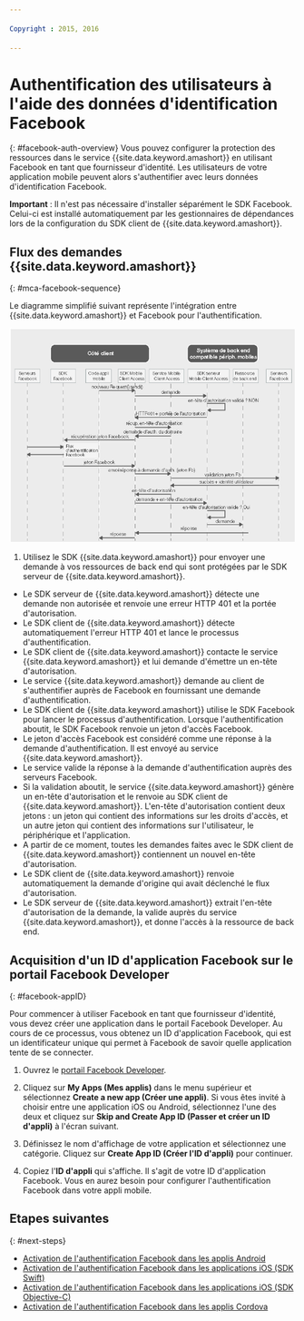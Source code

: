 ```yaml
---

Copyright : 2015, 2016

---
```


# Authentification des utilisateurs à l'aide des données d'identification Facebook
{: #facebook-auth-overview}
Vous pouvez configurer la protection des ressources dans le service {{site.data.keyword.amashort}} en utilisant Facebook en tant que fournisseur d'identité. Les utilisateurs de votre application mobile peuvent alors s'authentifier avec leurs données d'identification Facebook.

**Important** : Il n'est pas nécessaire d'installer séparément le SDK Facebook. Celui-ci est installé automatiquement par les gestionnaires de dépendances lors de la configuration du SDK client de {{site.data.keyword.amashort}}.

## Flux des demandes {{site.data.keyword.amashort}}
{: #mca-facebook-sequence}

Le diagramme simplifié suivant représente l'intégration entre {{site.data.keyword.amashort}} et Facebook pour l'authentification.

![image](images/mca-sequence-facebook.jpg)

1. Utilisez le SDK {{site.data.keyword.amashort}} pour envoyer une demande à vos ressources de back end qui sont protégées par le SDK serveur de {{site.data.keyword.amashort}}.
* Le SDK serveur de {{site.data.keyword.amashort}} détecte une demande non autorisée et renvoie une erreur HTTP 401 et la portée d'autorisation.
* Le SDK client de {{site.data.keyword.amashort}} détecte automatiquement l'erreur HTTP 401 et lance le processus d'authentification.
* Le SDK client de {{site.data.keyword.amashort}} contacte le service {{site.data.keyword.amashort}} et lui demande d'émettre un en-tête d'autorisation.
* Le service {{site.data.keyword.amashort}} demande au client de s'authentifier auprès de Facebook en fournissant une demande d'authentification.
* Le SDK client de {{site.data.keyword.amashort}} utilise le SDK Facebook pour lancer le processus d'authentification. Lorsque l'authentification aboutit, le SDK Facebook renvoie un jeton d'accès Facebook.
* Le jeton d'accès Facebook est considéré comme une réponse à la demande d'authentification. Il est envoyé au service {{site.data.keyword.amashort}}.
* Le service valide la réponse à la demande d'authentification auprès des serveurs Facebook.
* Si la validation aboutit, le service {{site.data.keyword.amashort}} génère un en-tête d'autorisation et le renvoie au SDK client de {{site.data.keyword.amashort}}. L'en-tête d'autorisation contient deux jetons : un jeton qui contient des informations sur les droits d'accès, et un autre jeton qui contient des informations sur l'utilisateur, le périphérique et l'application.
* A partir de ce moment, toutes les demandes faites avec le SDK client de {{site.data.keyword.amashort}} contiennent un nouvel en-tête d'autorisation.
* Le SDK client de {{site.data.keyword.amashort}} renvoie automatiquement la demande d'origine qui avait déclenché le flux d'autorisation.
* Le SDK serveur de {{site.data.keyword.amashort}} extrait l'en-tête d'autorisation de la demande, la valide auprès du service {{site.data.keyword.amashort}}, et donne l'accès à la ressource de back end.

## Acquisition d'un ID d'application Facebook sur le portail Facebook Developer
{: #facebook-appID}

Pour commencer à utiliser Facebook en tant que fournisseur d'identité, vous devez créer une application dans le portail Facebook Developer. Au cours de ce processus, vous obtenez un ID d'application Facebook, qui est un identificateur unique qui permet à Facebook de savoir quelle application tente de se connecter.

1. Ouvrez le [portail Facebook Developer](https://developers.facebook.com).

1. Cliquez sur **My Apps (Mes applis)** dans le menu supérieur et sélectionnez **Create a new app (Créer une appli)**.
Si vous êtes invité à choisir entre une application iOS ou Android, sélectionnez l'une des deux et cliquez sur **Skip and Create App ID (Passer et créer un ID d'appli)** à l'écran suivant.

1. Définissez le nom d'affichage de votre application et sélectionnez une catégorie. Cliquez sur **Create App ID (Créer l'ID d'appli)** pour continuer.

1. Copiez l'**ID d'appli** qui s'affiche. Il s'agit de votre ID d'application Facebook.  Vous en aurez besoin pour configurer l'authentification Facebook dans votre appli mobile.

## Etapes suivantes
{: #next-steps}

* [Activation de l'authentification Facebook dans les applis Android](facebook-auth-android.html)
* [Activation de l'authentification Facebook dans les applications iOS (SDK Swift)](facebook-auth-ios-swift-sdk.html)
* [Activation de l'authentification Facebook dans les applications iOS (SDK Objective-C)](facebook-auth-ios.html)
* [Activation de l'authentification Facebook dans les applis Cordova](facebook-auth-cordova.html)
